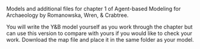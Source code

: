 Models and additional files for chapter 1 of Agent-based Modeling for Archaeology by Romanowska, Wren, & Crabtree. 

You will write the Y&B model yourself as you work through the chapter but can use this version to compare with yours if you would like to check your work. Download the map file and place it in the same folder as your model. 
